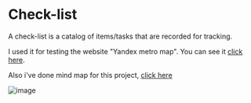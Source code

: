 # Check-list
A check-list is a catalog of items/tasks that are recorded for tracking.

I used it for testing the website "Yandex metro map".
You can see it <a href="https://docs.google.com/spreadsheets/d/1JFKJqY4Jxvw7baMCTuZJ4Zrz9xsj7g1wIWHEp_CDWgw/edit?usp=sharing">click here</a>.

Also i've done mind map for this project, <a href="https://drive.google.com/file/d/1ehlodgyznwjzYHiyKtG_qh3_0M_hjpow/view?usp=drive_link"> click here</a>

![image](https://github.com/popovamars/Check-lists/assets/134454668/0a9582c1-15ce-4949-9414-f66f0a827203)
